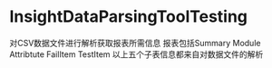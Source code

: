 # InsightDataParsingToolTesting
对CSV数据文件进行解析获取报表所需信息
报表包括Summary Module Attribtute FailItem TestItem
以上五个子表信息都来自对数据文件的解析
